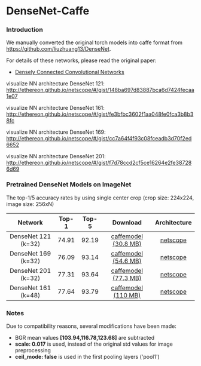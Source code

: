 # DenseNet-Caffe

### Introduction
We manually converted the original torch models into caffe format from https://github.com/liuzhuang13/DenseNet.

For details of these networks, please read the original paper:
- [Densely Connected Convolutional Networks](https://arxiv.org/abs/1608.06993)


visualize NN architecture DenseNet 121: http://ethereon.github.io/netscope/#/gist/148ba697d83887bca6d7424fecaa1e07

visualize NN architecture DenseNet 161: http://ethereon.github.io/netscope/#/gist/fe3bfbc3602f1aa048fe0fca3b8b38fc

visualize NN architecture DenseNet 169: http://ethereon.github.io/netscope/#/gist/cc7a64f4f93c08fceadb3d70f2ed6652

visualize NN architecture DenseNet 201: http://ethereon.github.io/netscope/#/gist/f7d78ccd2cf5ce16264e2fe387286d69


### Pretrained DenseNet Models on ImageNet

The top-1/5 accuracy rates by using single center crop (crop size: 224x224, image size: 256xN)

Network|Top-1|Top-5|Download|Architecture
:---:|:---:|:---:|:---:|:---:
DenseNet 121 (k=32)| 74.91| 92.19| [caffemodel (30.8  MB)](https://drive.google.com/open?id=0B7ubpZO7HnlCcHlfNmJkU2VPelE)| [netscope](http://ethereon.github.io/netscope/#/gist/4928834eca7f06261ba0558e0ff63a6a)
DenseNet 169 (k=32)| 76.09| 93.14| [caffemodel (54.6  MB)](https://drive.google.com/open?id=0B7ubpZO7HnlCRWVVdUJjVVAyQXc)| [netscope](http://ethereon.github.io/netscope/#/gist/71335b6e8634327c9b9216619572b3dd)
DenseNet 201 (k=32)| 77.31| 93.64| [caffemodel (77.3  MB)](https://drive.google.com/open?id=0B7ubpZO7HnlCV3pud2oyR3lNMWs)| [netscope](http://ethereon.github.io/netscope/#/gist/ee808e19615844b8dbc7b13e92abd233)
DenseNet 161 (k=48)| 77.64| 93.79| [caffemodel (110 MB)](https://drive.google.com/open?id=0B7ubpZO7HnlCa0phRGJIRERoTXM)| [netscope](http://ethereon.github.io/netscope/#/gist/8fae97d9c66b40b8da443f7f23e9b29b)

### Notes
Due to compatibility reasons, several modifications have been made:
- BGR mean values **[103.94,116.78,123.68]** are subtracted
- **scale: 0.017** is used, instead of the original std values for image preprocessing
- **ceil_mode: false** is used in the first pooling layers ('pool1') 
